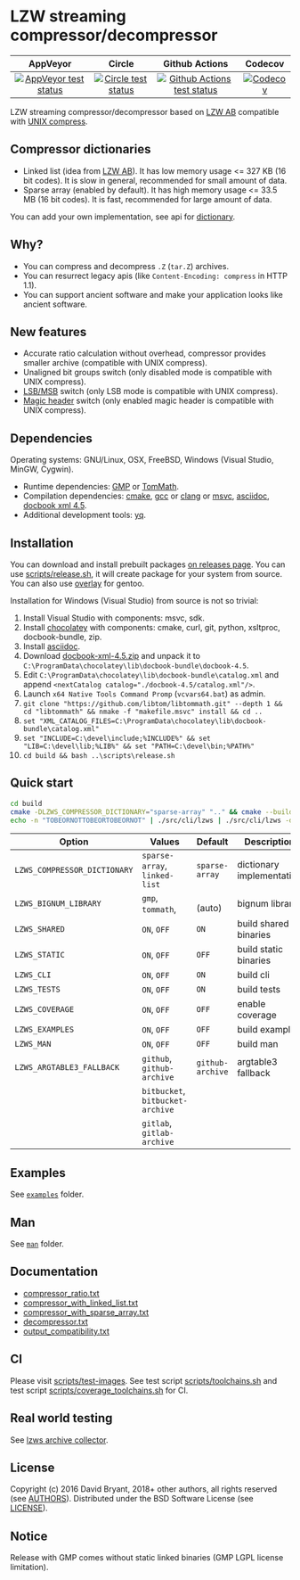 # LZW streaming compressor/decompressor

| AppVeyor | Circle | Github Actions | Codecov |
| :------: | :----: | :------------: | :-----: |
| [![AppVeyor test status](https://ci.appveyor.com/api/projects/status/github/andrew-aladev/lzws?branch=master&svg=true)](https://ci.appveyor.com/project/andrew-aladev/lzws/branch/master) | [![Circle test status](https://circleci.com/gh/andrew-aladev/lzws/tree/master.svg?style=shield)](https://circleci.com/gh/andrew-aladev/lzws/tree/master) | [![Github Actions test status](https://github.com/andrew-aladev/lzws/workflows/test/badge.svg?branch=master)](https://github.com/andrew-aladev/lzws/actions) | [![Codecov](https://codecov.io/gh/andrew-aladev/lzws/branch/master/graph/badge.svg)](https://codecov.io/gh/andrew-aladev/lzws) |

LZW streaming compressor/decompressor based on [LZW AB](https://github.com/dbry/lzw-ab) compatible with [UNIX compress](https://en.wikipedia.org/wiki/Compress).

## Compressor dictionaries

- Linked list (idea from [LZW AB](https://github.com/dbry/lzw-ab)). It has low memory usage <= 327 KB (16 bit codes). It is slow in general, recommended for small amount of data.
- Sparse array (enabled by default). It has high memory usage <= 33.5 MB (16 bit codes). It is fast, recommended for large amount of data.

You can add your own implementation, see api for [dictionary](src/compressor/dictionary).

## Why?

- You can compress and decompress `.Z` (`tar.Z`) archives.
- You can resurrect legacy apis (like `Content-Encoding: compress` in HTTP 1.1).
- You can support ancient software and make your application looks like ancient software.

## New features

- Accurate ratio calculation without overhead, compressor provides smaller archive (compatible with UNIX compress).
- Unaligned bit groups switch (only disabled mode is compatible with UNIX compress).
- [LSB/MSB](https://en.wikipedia.org/wiki/Bit_numbering) switch (only LSB mode is compatible with UNIX compress).
- [Magic header](https://en.wikipedia.org/wiki/List_of_file_signatures) switch (only enabled magic header is compatible with UNIX compress).

## Dependencies

Operating systems: GNU/Linux, OSX, FreeBSD, Windows (Visual Studio, MinGW, Cygwin).

- Runtime dependencies: [GMP](https://gmplib.org) or [TomMath](https://github.com/libtom/libtommath).
- Compilation dependencies: [cmake](https://cmake.org), [gcc](https://gcc.gnu.org) or [clang](https://clang.llvm.org) or [msvc](https://docs.microsoft.com/en-us/cpp/c-language/?view=msvc-160), [asciidoc](http://asciidoc.org), [docbook xml 4.5](https://tdg.docbook.org/tdg/4.5/appa.html).
- Additional development tools: [yq](https://github.com/kislyuk/yq).

## Installation

You can download and install prebuilt packages [on releases page](https://github.com/andrew-aladev/lzws/releases).
You can use [scripts/release.sh](scripts/release.sh), it will create package for your system from source.
You can also use [overlay](https://github.com/andrew-aladev/overlay) for gentoo.

Installation for Windows (Visual Studio) from source is not so trivial:
1. Install Visual Studio with components: msvc, sdk.
2. Install [chocolatey](https://chocolatey.org) with components: cmake, curl, git, python, xsltproc, docbook-bundle, zip.
3. Install [asciidoc](https://asciidoc.org/INSTALL.html).
4. Download [docbook-xml-4.5.zip](https://docbook.org/xml/4.5/docbook-xml-4.5.zip) and unpack it to `C:\ProgramData\chocolatey\lib\docbook-bundle\docbook-4.5`.
5. Edit `C:\ProgramData\chocolatey\lib\docbook-bundle\catalog.xml` and append `<nextCatalog catalog="./docbook-4.5/catalog.xml"/>`.
6. Launch `x64 Native Tools Command Promp` (`vcvars64.bat`) as admin.
7. `git clone "https://github.com/libtom/libtommath.git" --depth 1 && cd "libtommath" && nmake -f "makefile.msvc" install && cd ..`
8. `set "XML_CATALOG_FILES=C:\ProgramData\chocolatey\lib\docbook-bundle\catalog.xml"`
9. `set "INCLUDE=C:\devel\include;%INCLUDE%" && set "LIB=C:\devel\lib;%LIB%" && set "PATH=C:\devel\bin;%PATH%"`
10. `cd build && bash ..\scripts\release.sh`

## Quick start

```sh
cd build
cmake -DLZWS_COMPRESSOR_DICTIONARY="sparse-array" ".." && cmake --build "."
echo -n "TOBEORNOTTOBEORTOBEORNOT" | ./src/cli/lzws | ./src/cli/lzws -d
```

| Option                       | Values                           | Default          | Description               |
|------------------------------|----------------------------------|------------------|---------------------------|
| `LZWS_COMPRESSOR_DICTIONARY` | `sparse-array`, `linked-list`    | `sparse-array`   | dictionary implementation |
| `LZWS_BIGNUM_LIBRARY`        | `gmp`, `tommath`, ` `            | ` ` (auto)       | bignum library            |
| `LZWS_SHARED`                | `ON`, `OFF`                      | `ON`             | build shared binaries     |
| `LZWS_STATIC`                | `ON`, `OFF`                      | `OFF`            | build static binaries     |
| `LZWS_CLI`                   | `ON`, `OFF`                      | `ON`             | build cli                 |
| `LZWS_TESTS`                 | `ON`, `OFF`                      | `ON`             | build tests               |
| `LZWS_COVERAGE`              | `ON`, `OFF`                      | `OFF`            | enable coverage           |
| `LZWS_EXAMPLES`              | `ON`, `OFF`                      | `OFF`            | build examples            |
| `LZWS_MAN`                   | `ON`, `OFF`                      | `OFF`            | build man                 |
| `LZWS_ARGTABLE3_FALLBACK`    | `github`, `github-archive`       | `github-archive` | argtable3 fallback        |
|                              | `bitbucket`, `bitbucket-archive` |                  |                           |
|                              | `gitlab`, `gitlab-archive`       |                  |                           |

## Examples

See [`examples`](examples) folder.

## Man

See [`man`](man) folder.

## Documentation

- [compressor_ratio.txt](doc/compressor_ratio.txt)
- [compressor_with_linked_list.txt](doc/compressor_with_linked_list.txt)
- [compressor_with_sparse_array.txt](doc/compressor_with_sparse_array.txt)
- [decompressor.txt](doc/decompressor.txt)
- [output_compatibility.txt](doc/output_compatibility.txt)

## CI

Please visit [scripts/test-images](scripts/test-images).
See test script [scripts/toolchains.sh](scripts/toolchains.sh) and
test script [scripts/coverage_toolchains.sh](scripts/coverage_toolchains.sh) for CI.

## Real world testing

See [lzws archive collector](https://github.com/andrew-aladev/lzws-archive-collector).

## License

Copyright (c) 2016 David Bryant, 2018+ other authors, all rights reserved (see [AUTHORS](AUTHORS)).
Distributed under the BSD Software License (see [LICENSE](LICENSE)).

## Notice

Release with GMP comes without static linked binaries (GMP LGPL license limitation).
